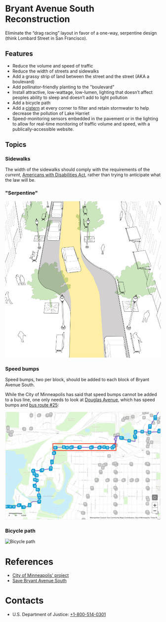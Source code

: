 # Bryant Avenue South Reconstruction

Eliminate the “drag racing” layout in favor of a one-way, serpentine design (think Lombard Street in San Francisco).

## Features
- Reduce the volume and speed of traffic
- Reduce the width of streets and sidewalks
- Add a grassy strip of land between the street and the street (AKA a boulevard)
- Add pollinator-friendly planting to the "boulevard"
- Install attractive, low-wattage, low-lumen, lighting that doesn’t affect peoples ability to sleep and doesn’t add to light pollution
- Add a bicycle path
- Add a [cistern](https://en.wikipedia.org/wiki/Cistern) at every corner to filter and retain stormwater to help decrease the pollution of Lake Harriet 
- Speed-monitoring sensors embedded in the pavement or in the lighting to allow for real-time monitoring of traffic volume and speed, with a publically-accessible website.

## Topics

### Sidewalks

The width of the sidewalks should comply with the requirements of the *current*, [Americans with Disabilities Act](https://www.ada.gov), rather than trying to anticipate what the law will be.

### "Serpentine"

![Chicane](./images/Chicane.jpg?raw=true)

### Speed bumps

Speed bumps, two per block, should be added to each block of Bryant Avenue South.  

While the City of Minneapolis has said that speed bumps cannot be added to a bus line, one only needs to look at [Douglas Avenue](https://duckduckgo.com/?t=ffnt&q=douglas+avenue+minneapolis&ia=maps&iaxm=maps), which has speed bumps and [bus route #25](https://www.metrotransit.org/route/25):

![Douglas Avenue](./images/Douglas_Avenue.png?raw=true)

### Bicycle path

![Bicycle path](./images/Bicycle_Path.jpg?raw=true)

# References

- [City of Minneapolis' project](http://www.minneapolismn.gov/cip/futureprojects/bryant-ave-s-reconstruction)
- [Save Bryant Avenue South](https://savebryantavenue.home.blog/)

# Contacts
- U.S. Department of Justice: [+1-800-514-0301](tel:+1-800-514-0301)
